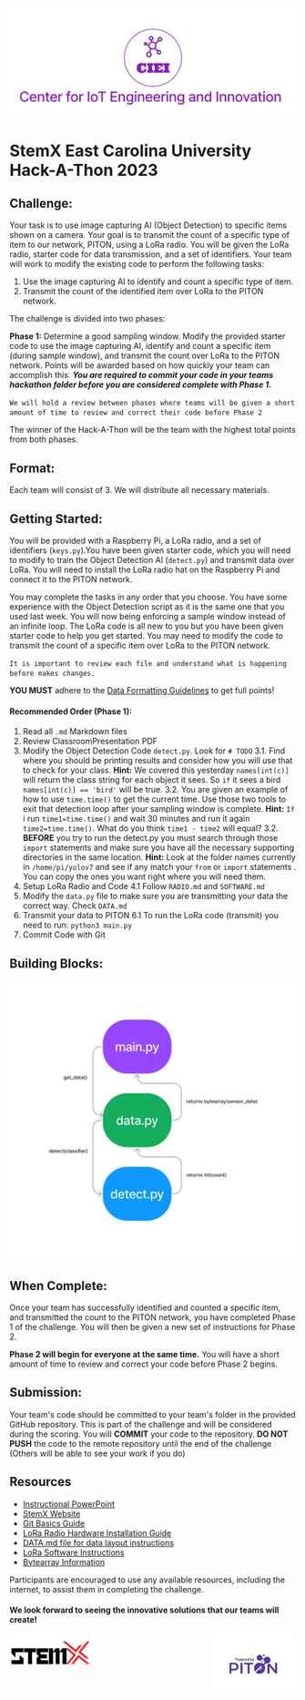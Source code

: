 ![CIEI](images/ciei.jpg)
# StemX East Carolina University Hack-A-Thon 2023

## Challenge:

Your task is to use image capturing AI (Object Detection) to specific items shown on a camera. Your goal is to transmit the count of a specific type of item to our network, PITON, using a LoRa radio. You will be given the LoRa radio, starter code for data transmission, and a set of identifiers. Your team will work to modify the existing code to perform the following tasks:

1. Use the image capturing AI to identify and count a specific type of item.
2. Transmit the count of the identified item over LoRa to the PITON network.

The challenge is divided into two phases:

**Phase 1:**  Determine a good sampling window. Modify the provided starter code to use  the image capturing AI, identify and count a specific item (during sample window), and transmit the count over LoRa to the PITON network. Points will be awarded based on how quickly your team can accomplish this. ***You are required to commit your code in your teams hackathon folder before you are considered complete with Phase 1.***

`We will hold a review between phases where teams will be given a short amount of time to review and correct their code before Phase 2`


The winner of the Hack-A-Thon will be the team with the highest total points from both phases.

## Format:

Each team will consist of 3. We will distribute all necessary materials.

## Getting Started:

You will be provided with a Raspberry Pi, a LoRa radio, and a set of identifiers (`keys.py`).You have been given starter code, which you will need to modify to train the Object Detection AI (`detect.py`) and transmit data over LoRa. You will need to install the LoRa radio hat on the Raspberry Pi and connect it to the PITON network. 

You may complete the tasks in any order that you choose. You have some experience with the Object Detection script as it is the same one that you used last week. You will now being enforcing a sample window instead of an infinite loop. The LoRa code is all new to you but you have been given starter code to help you get started. You may need to modify the code to transmit the count of a specific item over LoRa to the PITON network. 

`It is important to review each file and understand what is happening before makes changes.`

**YOU MUST** adhere to the [Data Formatting Guidelines](hackathon/DATA.md) to get full points!

#### Recommended Order (Phase 1):
1. Read all `.md` Markdown files
2. Review ClassroomPresentation PDF
3. Modify the Object Detection Code `detect.py`. Look for `# TODO`
   3.1. Find where you should be printing results and consider how you will use that to check for your class. **Hint:** We covered this yesterday `names[int(c)]` will return the class string for each object it sees. So `if` it sees a bird `names[int(c)] == 'bird'` will be true.
   3.2. You are given an example of how to use `time.time()` to get the current time. Use those two tools to exit that detection loop after your sampling window is complete. **Hint:** `If` i run `time1=time.time()` and wait 30 minutes and run it again `time2=time.time()`. What do you think `time1 - time2` will equal?
   3.2. **BEFORE** you try to run the detect.py you must search through those `import` statements and make sure you have all the necessary supporting directories in the same location. **Hint:** Look at the folder names currently in `/home/pi/yolov7` and see if any match your `from` or `import` statements . You can copy the ones you want right where you will need them.
4. Setup LoRa Radio and Code
  4.1 Follow `RADIO.md` and `SOFTWARE.md`
5. Modify the `data.py` file to make sure you are transmitting your data the correct way. Check `DATA.md`
6. Transmit your data to PITON
    6.1 To run the LoRa code (transmit) you need to run: `python3 main.py`
7. Commit Code with Git

## Building Blocks:
![Diagram](images/LoRaScriptAssociation.png)

## When Complete:

Once your team has successfully identified and counted a specific item, and transmitted the count to the PITON network, you have completed Phase 1 of the challenge. You will then be given a new set of instructions for Phase 2.

 **Phase 2 will begin for everyone at the same time.** You will have a short amount of time to review and correct your code before Phase 2 begins.

## Submission:

Your team's code should be committed to your team's folder in the provided GitHub repository. This is part of the challenge and will be considered during the scoring. You will **COMMIT** your code to the repository. **DO NOT PUSH** the code to the remote repository until the end of the challenge (Others will be able to see your work if you do)

## Resources
- [Instructional PowerPoint](StemXClassroomPresentation.pdf)
- [StemX Website](https://dodstem.us/meet/)
- [Git Basics Guide](https://git-scm.com/book/en/v2/Git-Basics-Getting-a-Git-Repository)
- [LoRa Radio Hardware Installation Guide](Hackathon/RADIO.md)
- [DATA.md file for data layout instructions](Hackathon/DATA.md)
- [LoRa Software Instructions](Hackathon/SOFTWARE.md)
- [Bytearray Information](Hackathon/BYTEARRAY.md)

Participants are encouraged to use any available resources, including the internet, to assist them in completing the challenge.

#### We look forward to seeing the innovative solutions that our teams will create!

<div style="display: flex; justify-content: space-between;">
  <img src="images/stemx.png" width="30%" height="10%" />
  <img src="images/PoweredByPITON.png" width="30%" height="10%"/> 
</div>

